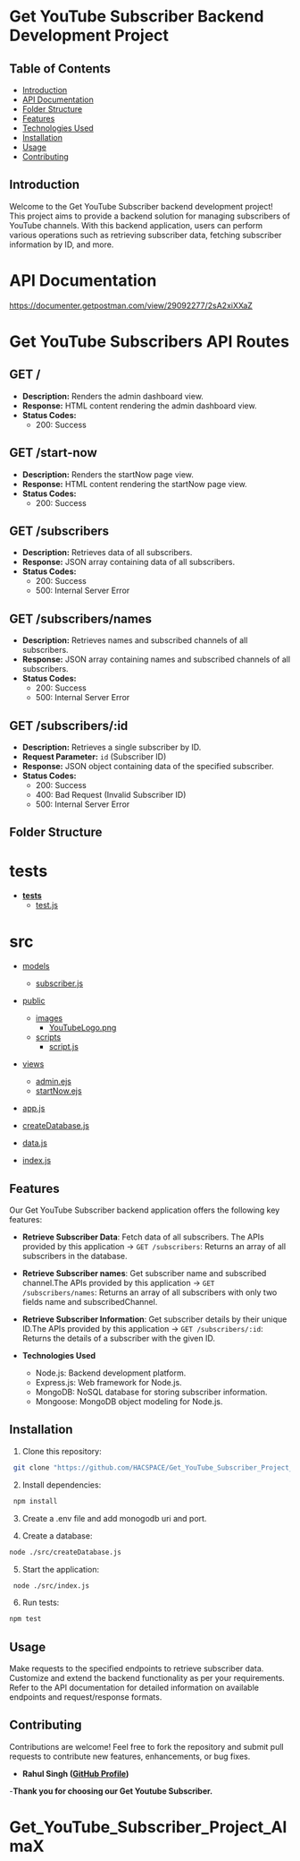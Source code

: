 # Get YouTube Subscriber Backend Development Project

## Table of Contents

- [Introduction](#introduction)
- [API Documentation](#api_documentation)
- [Folder Structure](#Folde_Structure)
- [Features](#features)
- [Technologies Used](#technologies_used)
- [Installation](#getting-started)
- [Usage](#usage)   
- [Contributing](#contributing)

## Introduction

Welcome to the Get YouTube Subscriber backend development project! This project aims to provide a backend solution for managing subscribers of YouTube channels. With this backend application, users can perform various operations such as retrieving subscriber data, fetching subscriber information by ID, and more.

# API Documentation

https://documenter.getpostman.com/view/29092277/2sA2xiXXaZ

# Get YouTube Subscribers API Routes

## GET /

- **Description:** Renders the admin dashboard view.
- **Response:** HTML content rendering the admin dashboard view.
- **Status Codes:** 
  - 200: Success

## GET /start-now

- **Description:** Renders the startNow page view.
- **Response:** HTML content rendering the startNow page view.
- **Status Codes:** 
  - 200: Success

## GET /subscribers

- **Description:** Retrieves data of all subscribers.
- **Response:** JSON array containing data of all subscribers.
- **Status Codes:** 
  - 200: Success
  - 500: Internal Server Error

## GET /subscribers/names

- **Description:** Retrieves names and subscribed channels of all subscribers.
- **Response:** JSON array containing names and subscribed channels of all subscribers.
- **Status Codes:** 
  - 200: Success
  - 500: Internal Server Error

## GET /subscribers/:id

- **Description:** Retrieves a single subscriber by ID.
- **Request Parameter:** `id` (Subscriber ID)
- **Response:** JSON object containing data of the specified subscriber.
- **Status Codes:** 
  - 200: Success
  - 400: Bad Request (Invalid Subscriber ID)
  - 500: Internal Server Error



## Folder Structure

# __tests__
* [__tests__](.\__tests__)
    * [test.js](./__tests__/test.js)


# src

* [models](.\src\models)
    * [subscriber.js](.\src\models\subscriber.js)
        
* [public](.\src\public)
    * [images](.\src\public)
        * [YouTubeLogo.png](.\src\public\YouTubeLogo.png)
    * [scripts](.\src\scripts)
        * [script.js](.\src\scripts\script.js)

* [views](.\src\views)
    * [admin.ejs](.\src\views\admin.ejs)
    * [startNow.ejs](.\src\views\startNow.ejs)
      
* [app.js](.\src\app.js)
* [createDatabase.js](.\src\createDatabase.js)
* [data.js](.\src\data.js)
* [index.js](.\src\index.js)

## Features

Our Get YouTube Subscriber backend application offers the following key features:

- **Retrieve Subscriber Data**: Fetch data of all subscribers. The APIs provided by this application 
-> `GET /subscribers`: Returns an array of all subscribers in the database.

- **Retrieve Subscriber names**: Get subscriber name and subscribed channel.The APIs provided by this application 
-> `GET /subscribers/names`: Returns an array of all subscribers with only two fields name and subscribedChannel.

- **Retrieve Subscriber Information**: Get subscriber details by their unique ID.The APIs provided by this application 
-> `GET /subscribers/:id`: Returns the details of a subscriber with the given ID.

- **Technologies Used**
    * Node.js: Backend development platform.
    * Express.js: Web framework for Node.js.
    * MongoDB: NoSQL database for storing subscriber information.
    * Mongoose: MongoDB object modeling for Node.js.

## Installation

1. Clone this repository:

```bash
 git clone "https://github.com/HACSPACE/Get_YouTube_Subscriber_Project_AlmaX.git"
```

2. Install dependencies:

```bash
 npm install
```

3. Create a .env file and add monogodb uri and port.

4. Create a database:

```bash
node ./src/createDatabase.js
```

5. Start the application:

```bash
 node ./src/index.js
```

6. Run tests:

```bash 
npm test
```

## Usage
Make requests to the specified endpoints to retrieve subscriber data.
Customize and extend the backend functionality as per your requirements.
Refer to the API documentation for detailed information on available endpoints and request/response formats.

## Contributing
Contributions are welcome! Feel free to fork the repository and submit pull requests to contribute new features, enhancements, or bug fixes.

- **Rahul Singh ([GitHub Profile](https://github.com/HACSPACE))**


-**Thank you for choosing our Get Youtube Subscriber.**

# Get_YouTube_Subscriber_Project_AlmaX